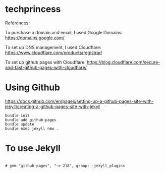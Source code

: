 # techprincess

References:

To purchase a domain and email, I used Google Domains:
https://domains.google.com/

To set up DNS management, I used Cloudflare:
https://www.cloudflare.com/products/registrar/

To set up github pages with Cloudflare:
https://blog.cloudflare.com/secure-and-fast-github-pages-with-cloudflare/

# Using Github
https://docs.github.com/en/pages/setting-up-a-github-pages-site-with-jekyll/creating-a-github-pages-site-with-jekyll

```
bundle init
bundle add github-pages
bundle update
bundle exec jekyll new .
```

# To use Jekyll
```bundle exec jekyll <command>

# gem "github-pages", "~> 218", group: :jekyll_plugins

